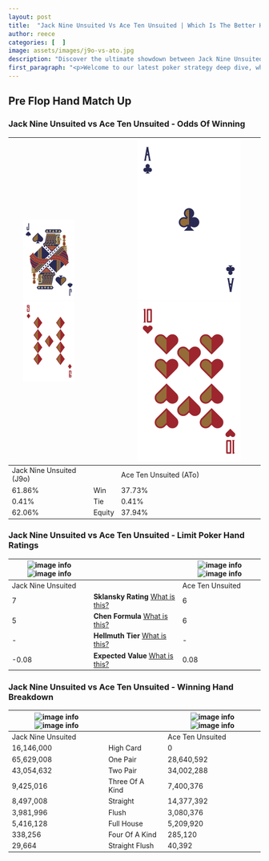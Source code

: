 ```yaml
---
layout: post
title:  "Jack Nine Unsuited Vs Ace Ten Unsuited | Which Is The Better Hand In Poker? A Complete Guide"
author: reece
categories: [  ]
image: assets/images/j9o-vs-ato.jpg
description: "Discover the ultimate showdown between Jack Nine Unsuited and Ace Ten Unsuited in poker! Uncover the odds, strategies, and scenarios where one hand triumphs over the other. Get ready to up your poker game with this thrilling analysis."
first_paragraph: "<p>Welcome to our latest poker strategy deep dive, where we're pitting two distinct hands against each other in a high-stakes showdown: Jack Nine Unsuited vs Ace Ten Unsuited.</p><p>In the dynamic world of poker, every decision counts, and knowing which hand holds the upper hand is key to your success at the table.</p><p>In this article, we'll dissect these two hands, explore the scenarios where one dominates the other, and equip you with the knowledge to make strategic choices that can tip the odds in your favor.</p><p>Get ready to unravel the intriguing dynamics of these poker hands and elevate your game to new heights.</p>"
---
```




[comment]: # (sp0)

## Pre Flop Hand Match Up

<div class="table hand-ratings" markdown="1"> 



### Jack Nine Unsuited vs Ace Ten Unsuited - Odds Of Winning


    
| ![image info](assets/images/hand1/j.png) ![image info](assets/images/hand1/9o.png) |  | ![image info](assets/images/hand2/a.png) ![image info](assets/images/hand2/to.png) |
| -------- | -------- | -------- |
| Jack Nine Unsuited (J9o) |  | Ace Ten Unsuited (ATo) |
| 61.86% | Win | 37.73% |
| 0.41% | Tie | 0.41% |
| 62.06% | Equity | 37.94% |




[comment]: # (sp1)



### Jack Nine Unsuited vs Ace Ten Unsuited - Limit Poker Hand Ratings


    
| ![image info](https://www.riverpairs.com/assets/images/hand1/j.png) ![image info](https://www.riverpairs.com/assets/images/hand1/9o.png) |  | ![image info](https://www.riverpairs.com/assets/images/hand2/a.png) ![image info](https://www.riverpairs.com/assets/images/hand2/to.png) |
| -------- | -------- | -------- |
| Jack Nine Unsuited |  | Ace Ten Unsuited |
| 7 | **Sklansky Rating** [What is this?](/sklansky-rating-explained) | 6 |
| 5 | **Chen Formula** [What is this?](/chen-formula-explained) | 6 |
| - | **Hellmuth Tier** [What is this?](/Hellmuth-tier-explained) | - |
| -0.08 | **Expected Value** [What is this?](/expected-value-explained) | 0.08 |




[comment]: # (sp2)



### Jack Nine Unsuited vs Ace Ten Unsuited - Winning Hand Breakdown


    
| ![image info](https://www.riverpairs.com/assets/images/hand1/j.png) ![image info](https://www.riverpairs.com/assets/images/hand1/9o.png) |  | ![image info](https://www.riverpairs.com/assets/images/hand2/a.png) ![image info](https://www.riverpairs.com/assets/images/hand2/to.png) |
| -------- | -------- | -------- |
| Jack Nine Unsuited |  | Ace Ten Unsuited |
| 16,146,000 | High Card | 0 |
| 65,629,008 | One Pair | 28,640,592 |
| 43,054,632 | Two Pair | 34,002,288 |
| 9,425,016 | Three Of A Kind | 7,400,376 |
| 8,497,008 | Straight | 14,377,392 |
| 3,981,996 | Flush | 3,080,376 |
| 5,416,128 | Full House | 5,209,920 |
| 338,256 | Four Of A Kind | 285,120 |
| 29,664 | Straight Flush | 40,392 |




[comment]: # (sp3)



</div>

[comment]: # (sp4)



[comment]: # (sp5)

